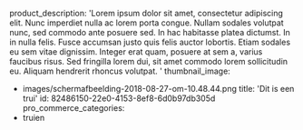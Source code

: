 product_description: 'Lorem ipsum dolor sit amet, consectetur adipiscing elit. Nunc imperdiet nulla ac lorem porta congue. Nullam sodales volutpat nunc, sed commodo ante posuere sed. In hac habitasse platea dictumst. In in nulla felis. Fusce accumsan justo quis felis auctor lobortis. Etiam sodales eu sem vitae dignissim. Integer erat quam, posuere at sem a, varius faucibus risus. Sed fringilla lorem dui, sit amet commodo lorem sollicitudin eu. Aliquam hendrerit rhoncus volutpat. '
thumbnail_image:
  - images/schermafbeelding-2018-08-27-om-10.48.44.png
title: 'Dit is een trui'
id: 82486150-22e0-4153-8ef8-6d0b97db305d
pro_commerce_categories:
  - truien
